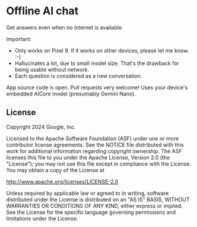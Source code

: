 # Offline AI chat

Get answers even when no Internet is available.

Important:
- Only works on Pixel 9. If it works on other devices, please let me know. :-)
- Hallucinates a lot, due to small model size. That's the drawback for being usable without network.
- Each question is considered as a new conversation.

App source code is open. Pull requests very welcome!
Uses your device's embedded AICore model (presumably Gemini Nano).

## License

Copyright 2024 Google, Inc.

Licensed to the Apache Software Foundation (ASF) under one or more contributor
license agreements. See the NOTICE file distributed with this work for
additional information regarding copyright ownership. The ASF licenses this file
to you under the Apache License, Version 2.0 (the "License"); you may not use
this file except in compliance with the License. You may obtain a copy of the
License at

http://www.apache.org/licenses/LICENSE-2.0

Unless required by applicable law or agreed to in writing, software distributed
under the License is distributed on an "AS IS" BASIS, WITHOUT WARRANTIES OR
CONDITIONS OF ANY KIND, either express or implied. See the License for the
specific language governing permissions and limitations under the License.
